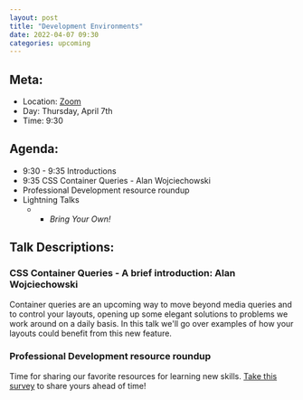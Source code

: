 ```yaml
---
layout: post
title: "Development Environments"
date: 2022-04-07 09:30
categories: upcoming
---
```


## Meta:

- Location: [Zoom](https://z.umn.edu/cpmstream)
- Day: Thursday, April 7th
- Time: 9:30

## Agenda:

- 9:30 - 9:35 Introductions
- 9:35 CSS Container Queries - Alan Wojciechowski
- Professional Development resource roundup
- Lightning Talks
  -   - _Bring Your Own!_

## Talk Descriptions:

### CSS Container Queries - A brief introduction: Alan Wojciechowski

Container queries are an upcoming way to move beyond media queries and to control your layouts, opening up some elegant solutions to problems we work around on a daily basis. In this talk we'll go over examples of how your layouts could benefit from this new feature.

### Professional Development resource roundup

Time for sharing our favorite resources for learning new skills. [Take this survey](https://forms.gle/Jx3zq7BhEYErD55y5) to share yours ahead of time!
